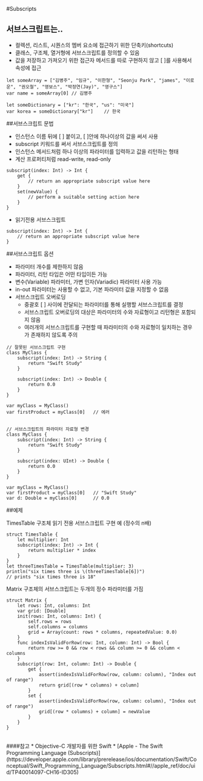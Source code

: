 #Subscripts

## 서브스크립트는..
* 컬렉션, 리스트, 시퀀스의 멤버 요소에 접근하기 위한 단축키(shortcuts)
* 클래스, 구조체, 열거형에 서브스크립트를 정의할 수 있음
* 값을 저장하고 가져오기 위한 접근자 메서드를 따로 구현하지 않고 [ ]를 사용해서 속성에 접근

```
let someArray = ["김병주", "임규", "이한형", "Seonju Park", "james", "이로운", "권오철", "영보스", "박정연(Jay)", "영구스"]
var name = someArray[0]	// 김병주

let someDictionary = ["kr": "한국", "us": "미국"]
var korea = someDictionary["kr"]	// 한국
```

##서브스크립트 문법
* 인스턴스 이름 뒤에 [ ] 붙이고, [ ]안에 하나이상의 값을 써서 사용
* subscript 키워드를 써서 서브스크립트를 정의
* 인스턴스 메서드처럼 하나 이상의 파라미터를 입력하고 값을 리턴하는 형태
* 계산 프로퍼티처럼 read-write, read-only

```
subscript(index: Int) -> Int {
    get {
        // return an appropriate subscript value here
    }
    set(newValue) {
        // perform a suitable setting action here
    }
}
```

* 읽기전용 서브스크립트

```
subscript(index: Int) -> Int {
    // return an appropriate subscript value here
}
```

##서브스크립트 옵션
* 파라미터 개수를 제한하지 않음
* 파라미터, 리턴 타입은 어떤 타입이든 가능
* 변수(Variable) 파라미터, 가변 인자(Variadic) 파라미터 사용 가능
* in-out 파라미터는 사용할 수 없고, 기본 파라미터 값을 지정할 수 없음
* 서브스크립트 오버로딩
	- 중괄호 [ ] 사이에 전달되는 파라미터를 통해 실행할 서브스크립트를 결정
	- 서브스크립트 오버로딩의 대상은 파라미터의 수와 자료형이고 리턴형은 포함되지 않음
	- 여러개의 서브스크립트를 구현할 때 파라미터의 수와 자료형이 일치하는 경우가 존재하지 않도록 주의

```
// 잘못된 서브스크립트 구현
class MyClass {
    subscript(index: Int) -> String {
        return "Swift Study"
    }
    
    subscript(index: Int) -> Double {
        return 0.0
    }
}

var myClass = MyClass()
var firstProduct = myClass[0]	// 에러


// 서브스크립트의 파라미터 자료형 변경
class MyClass {
    subscript(index: Int) -> String {
        return "Swift Study"
    }
    
    subscript(index: UInt) -> Double {
        return 0.0
    }
}

var myClass = MyClass()
var firstProduct = myClass[0]	// "Swift Study"
var d: Double = myClass[0]		// 0.0
```

##예제

TimesTable 구조체 읽기 전용 서브스크립트 구현 예 (정수의 n배)


```
struct TimesTable {
    let multiplier: Int
    subscript(index: Int) -> Int {
        return multiplier * index
    }
}
let threeTimesTable = TimesTable(multiplier: 3)
println("six times three is \(threeTimesTable[6])")
// prints "six times three is 18"
```

Matrix 구조체의 서브스크립트는 두개의 정수 파라미터를 가짐
```
struct Matrix {
    let rows: Int, columns: Int
    var grid: [Double]
    init(rows: Int, columns: Int) {
        self.rows = rows
        self.columns = columns
        grid = Array(count: rows * columns, repeatedValue: 0.0)
    }
    func indexIsValidForRow(row: Int, column: Int) -> Bool {
        return row >= 0 && row < rows && column >= 0 && column < columns
    }
    subscript(row: Int, column: Int) -> Double {
        get {
            assert(indexIsValidForRow(row, column: column), "Index out of range")
            return grid[(row * columns) + column]
        }
        set {
            assert(indexIsValidForRow(row, column: column), "Index out of range")
            grid[(row * columns) + column] = newValue
        }
    }
}
```
<br>
####참고
* Objective-C 개발자를 위한 Swift
* [Apple - The Swift Programming Language (Subscripts)](https://developer.apple.com/library/prerelease/ios/documentation/Swift/Conceptual/Swift_Programming_Language/Subscripts.html#//apple_ref/doc/uid/TP40014097-CH16-ID305)





